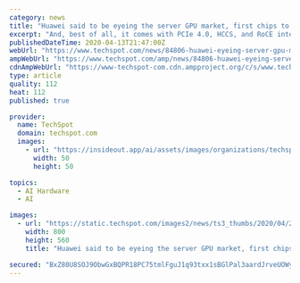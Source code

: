 ```yaml
---
category: news
title: "Huawei said to be eyeing the server GPU market, first chips to arrive later this year"
excerpt: "And, best of all, it comes with PCIe 4.0, HCCS, and RoCE interface support. It would make sense for Huawei to move into GPUs for high-performance computing for scenarios that require general-purpose capabilities as opposed to AI chips which are mostly tailored for training neural networks in deep learning applications. We also know the Chinese ..."
publishedDateTime: 2020-04-13T21:47:00Z
webUrl: "https://www.techspot.com/news/84806-huawei-eyeing-server-gpu-market-first-chips-arrive.html"
ampWebUrl: "https://www.techspot.com/amp/news/84806-huawei-eyeing-server-gpu-market-first-chips-arrive.html"
cdnAmpWebUrl: "https://www-techspot-com.cdn.ampproject.org/c/s/www.techspot.com/amp/news/84806-huawei-eyeing-server-gpu-market-first-chips-arrive.html"
type: article
quality: 112
heat: 112
published: true

provider:
  name: TechSpot
  domain: techspot.com
  images:
    - url: "https://insideout.app/ai/assets/images/organizations/techspot.com-50x50.jpg"
      width: 50
      height: 50

topics:
  - AI Hardware
  - AI

images:
  - url: "https://static.techspot.com/images2/news/ts3_thumbs/2020/04/2020-04-13-ts3_thumbs-36c.jpg"
    width: 800
    height: 560
    title: "Huawei said to be eyeing the server GPU market, first chips to arrive later this year"

secured: "BxZ80U8SOJ9ObwGxBQPR18PC75tmlFguJ1q93txx1sBGlPal3aardJrveUOWy2LUXBkhm/MhYbt8lua0TUIse5lykVL+jVpJFvgQCZgdh3HY09iud89lDZ1BkSmeb9xJs+8SwTGnaRMhqeuugdpoJNN7wl1NF1xWviWbdAJQvYA2YnarGs8rP0qTDKFhUgl7Eos1AioRBi/xuocj1ofmdKfLAhAq2HOmPG+G8pkl7W1eeSeeP3cr+e4ojqX4bstJCrQr3nubE2956vg5bxlBMQRJij1M45+mHQjt05/xXD1b4DdsG8QLmSr+J2ZzfOzxtR4jderEWuWIDO6OhP/dYtU+kOxXnP+OKak/XEOjaBlZO88l7ulaIxoyjcpPCgwOZ4L88RCQwG+5sExhI0m9FisMzVR/qXQYJxf/dH/bRMDA7/lTVQa/KxP6couuGaP8C+WM/W907qVZByJ/xTOb5bMrgcev0l83Of46JQHlp30=;Ztn1kp5hBXeOunCeS0rHZg=="
---
```


